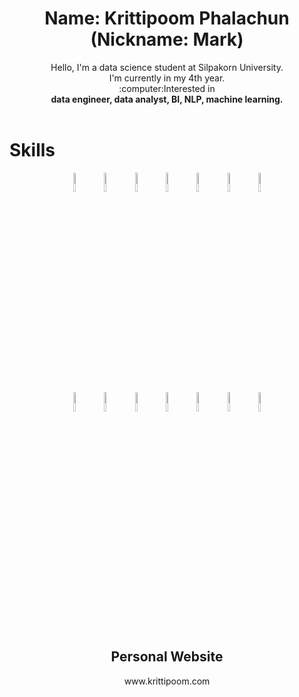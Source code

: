 <div align='center'>
  
  <h1 align='center'>Name: Krittipoom Phalachun<br>(Nickname: Mark)</h1>

  
  <p align='center'>Hello, I'm a data science student at Silpakorn University. <br>I'm currently in my 4th year.
    <br>:computer:Interested in <br><b>data engineer, data analyst, BI, NLP, machine learning.</b><br><br>
  </p>
  
  
</div>

<h1>Skills</h1>

<div align='center'>
  <p float="left">
    <img src="https://raw.githubusercontent.com/Krittipoom/Krittipoom.github.io/main/static/img/icons/python.webp" width="9%" />
    <img src="https://raw.githubusercontent.com/Krittipoom/Krittipoom.github.io/main/static/img/icons/powerbi.webp" width="9%" />
    <img src="https://raw.githubusercontent.com/Krittipoom/Krittipoom.github.io/main/static/img/icons/tableau.webp" width="9%" />
    <img src="https://raw.githubusercontent.com/Krittipoom/Krittipoom.github.io/main/static/img/icons/django.webp" width="9%" />
    <img src="https://raw.githubusercontent.com/Krittipoom/Krittipoom.github.io/main/static/img/icons/html.webp" width="9%" />
    <img src="https://raw.githubusercontent.com/Krittipoom/Krittipoom.github.io/main/static/img/icons/css.webp" width="9%" />
    <img src="https://raw.githubusercontent.com/Krittipoom/Krittipoom.github.io/main/static/img/icons/git.webp" width="9%" />
    <br>
    <img src="https://raw.githubusercontent.com/Krittipoom/Krittipoom.github.io/main/static/img/icons/mysql.webp" width="9%" />
    <img src="https://raw.githubusercontent.com/Krittipoom/Krittipoom.github.io/main/static/img/icons/postgres.webp" width="9%" />
    <img src="https://raw.githubusercontent.com/Krittipoom/Krittipoom.github.io/main/static/img/icons/rapidminer.webp" width="9%" />
    <img src="https://raw.githubusercontent.com/Krittipoom/Krittipoom.github.io/main/static/img/icons/weka.webp" width="9%" />
    <img src="https://raw.githubusercontent.com/Krittipoom/Krittipoom.github.io/main/static/img/icons/docker.webp" width="9%" />
    <img src="https://raw.githubusercontent.com/Krittipoom/Krittipoom.github.io/main/static/img/icons/excel.webp" width="9%" />
    <img src="https://raw.githubusercontent.com/Krittipoom/Krittipoom.github.io/main/static/img/icons/linux.webp" width="9%" />
  </p>
</div>
<br>

<div align='center'>
  <h2>Personal Website</h2>
  <a style='text-decoration:none;' href="https://www.krittipoom.com">www.krittipoom.com</a>
</div>

#

